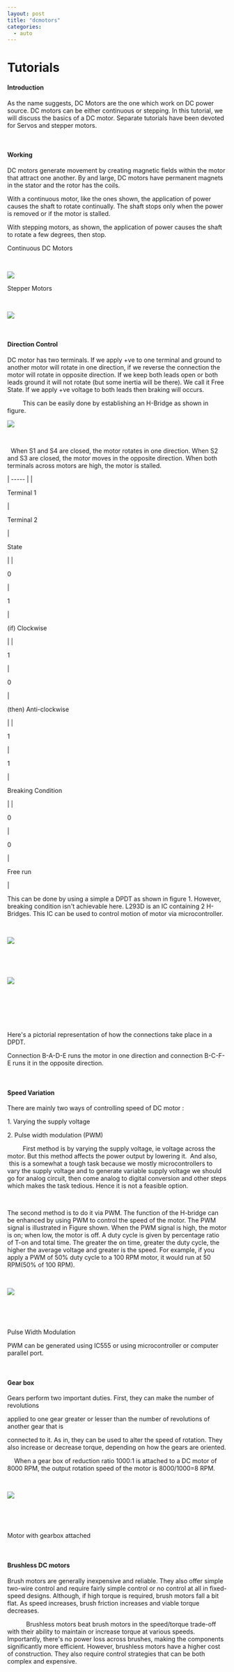 ```yaml
---
layout: post
title: "dcmotors"
categories:
  - auto
---
```

# Tutorials

#### Introduction

As the name suggests, DC Motors are the one which work on DC power source. DC motors can be either continuous or stepping. In this tutorial, we will discuss the basics of a DC motor. Separate tutorials have been devoted for Servos and stepper motors.

 

#### Working

DC motors generate movement by creating magnetic fields within the motor that attract one another. By and large, DC motors have permanent magnets in the stator and the rotor has the coils.

With a continuous motor, like the ones shown, the application of power causes the shaft to rotate continually. The shaft stops only when the power is removed or if the motor is stalled.

With stepping motors, as shown, the application of power causes the shaft to rotate a few degrees, then stop.

Continuous DC Motors

 

![][1]

Stepper Motors

 

![][2]

 

#### Direction Control

DC motor has two terminals. If we apply +ve to one terminal and ground to another motor will rotate in one direction, if we reverse the connection the motor will rotate in opposite direction. If we keep both leads open or both leads ground it will not rotate (but some inertia will be there). We call it Free State. If we apply +ve voltage to both leads then braking will occurs.

         This can be easily done by establishing an H-Bridge as shown in figure.

![][3]

 

  When S1 and S4 are closed, the motor rotates in one direction. When S2 and S3 are closed, the motor moves in the opposite direction. When both terminals across motors are high, the motor is stalled.

  

| ----- |
|

Terminal 1

 |

Terminal 2

 |

State

 |
|

0

 |

1

 |

(if) Clockwise

 |
|

1

 |

0

 |

(then) Anti-clockwise

 |
|

1

 |

1

 |

Breaking Condition

 |
|

0

 |

0

 |

Free run

 |

This can be done by using a simple a DPDT as shown in figure 1. However, breaking condition isn't achievable here. L293D is an IC containing 2 H-Bridges. This IC can be used to control motion of motor via microcontroller.

 

![][4]

 

 

![][5]

 

 

 

Here's a pictorial representation of how the connections take place in a DPDT.

Connection B-A-D-E runs the motor in one direction and connection B-C-F-E runs it in the opposite direction.

 

#### Speed Variation

There are mainly two ways of controlling speed of DC motor :

1\. Varying the supply voltage

2\. Pulse width modulation (PWM)

         First method is by varying the supply voltage, ie voltage across the motor. But this method affects the power output by lowering it.  And also,  this is a somewhat a tough task because we mostly microcontrollers to vary the supply voltage and to generate variable supply voltage we should go for analog circuit, then come analog to digital conversion and other steps which makes the task tedious. Hence it is not a feasible option.

        

The second method is to do it via PWM. The function of the H-bridge can be enhanced by using PWM to control the speed of the motor. The PWM signal is illustrated in Figure shown. When the PWM signal is high, the motor is on; when low, the motor is off. A duty cycle is given by percentage ratio of T-on and total time. The greater the on time, greater the duty cycle, the higher the average voltage and greater is the speed. For example, if you apply a PWM of 50% duty cycle to a 100 RPM motor, it would run at 50 RPM(50% of 100 RPM).

 

![][6]

 

 

Pulse Width Modulation

PWM can be generated using IC555 or using microcontroller or computer parallel port.

 

#### Gear box

Gears perform two important duties. First, they can make the number of revolutions

applied to one gear greater or lesser than the number of revolutions of another gear that is

connected to it. As in, they can be used to alter the speed of rotation. They also increase or decrease torque, depending on how the gears are oriented.

    When a gear box of reduction ratio 1000:1 is attached to a DC motor of 8000 RPM, the output rotation speed of the motor is 8000/1000=8 RPM.

 

![][7]

 

 

Motor with gearbox attached

 

#### Brushless DC motors

Brush motors are generally inexpensive and reliable. They also offer simple two-wire control and require fairly simple control or no control at all in fixed-speed designs. Although, if high torque is required, brush motors fall a bit flat. As speed increases, brush friction increases and viable torque decreases.

           Brushless motors beat brush motors in the speed/torque trade-off with their ability to maintain or increase torque at various speeds. Importantly, there's no power loss across brushes, making the components significantly more efficient. However, brushless motors have a higher cost of construction. They also require control strategies that can be both complex and expensive.

 

[1]: https://lh5.googleusercontent.com/maXuvdayH5ILTD8yDv6zK6XQVq98hvwxwAYqKITs47aeCjOyJMJMqqdMWbBu9odfkQBu2aSpCAZoB6OdK1JOWW_KNgGa6ZR5REdzW_d1rFwHAZKQo8Zk2fEN
[2]: https://lh6.googleusercontent.com/ujwpZa1SdLoQ9cEcz3pPMRKTzO4YCEAFCxQ9G0FVhIART9HHLfa-98gsgc10Y8AhSZlq9bXGWR1M2P364Oc7Ju99OZ7eBjmhEjcYXcU2p5BhxYOPcZa6NYFm
[3]: https://lh3.googleusercontent.com/POr8gkS9_UaRqcJGNTZHSmvyzL2-9lfLbYU37LbKZaw_T9ryPH2iBC0kHN1h1U1pLBRHdtZWGoAy-Zzq7FSh89IF-mRRWm5g3dNLbesErvO6MPu7RosM5Vfx
[4]: https://lh3.googleusercontent.com/p3xnEgLlFbquZkj0NPzLjnZERbsvFwAUbWP-VGAY-vuyTmmKV2-DLstjS33Jwc6CWnNpoiM5QKpwkIP45b5laNpezHsFeASejpb4b3hOLnKrH14ZOC-cyKKx
[5]: https://lh3.googleusercontent.com/nVemPMktPFiJ_VfJhN4FyQM5cnfIw1M30V6kGzXhRlfrKDDHl0lV-ALO90BSTADNGgUKjpSF8oQNKu-UxS8hCDMy11JBKOAu2s8j2uX7AQ1E7y500X7g3CFU
[6]: https://lh3.googleusercontent.com/f-SeEh3Sp5En-7nyRKz30V_f8lp9DcBp9YdzoiEh3HHRZX_KfR5k1phRdzaDyx1fTxWIEbEqEXJqd_2AV9WrtD0IN8jbHu6iJHct3-p4VKrRRhKMo9q_F2gB
[7]: https://lh3.googleusercontent.com/yfI3jV765yHoRsaURlx9egD1QHJZ3Nrhi8KcqnPVT-Q6vRCI21EsVQReRo2gqxdA0c9KdpICN7zNxIXoduIhYId6UJHuj6jaoNCDLtCvfRGoGlPHJnW3mb7y
